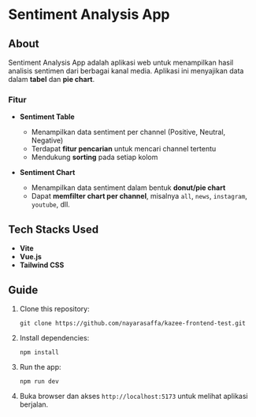 # Sentiment Analysis App

## About
Sentiment Analysis App adalah aplikasi web untuk menampilkan hasil analisis sentimen dari berbagai kanal media. Aplikasi ini menyajikan data dalam **tabel** dan **pie chart**.  

### Fitur
- **Sentiment Table**
  - Menampilkan data sentiment per channel (Positive, Neutral, Negative)
  - Terdapat **fitur pencarian** untuk mencari channel tertentu
  - Mendukung **sorting** pada setiap kolom

- **Sentiment Chart**
  - Menampilkan data sentiment dalam bentuk **donut/pie chart**
  - Dapat **memfilter chart per channel**, misalnya `all`, `news`, `instagram`, `youtube`, dll.

## Tech Stacks Used
- **Vite**
- **Vue.js**
- **Tailwind CSS**

## Guide
1. Clone this repository:
   ```
   git clone https://github.com/nayarasaffa/kazee-frontend-test.git
   ```
2. Install dependencies:
   ```
   npm install
   ```
3. Run the app:
   ```
   npm run dev
   ```
4. Buka browser dan akses `http://localhost:5173` untuk melihat aplikasi berjalan.
